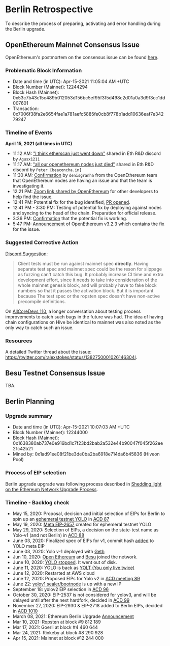 # Berlin Retrospective
To describe the process of preparing, activating and error handling during the Berlin upgrade.

## OpenEthereum Mainnet Consensus Issue

OpenEthereum's postmortem on the consensus issue can be found [here](https://docs.google.com/document/d/18BhIEB7V_f_GkL8NZptxq-xadu5sb8QUzego8YVVMUM/edit#). 

### Problematic Block Information
* Date and time (in UTC): Apr-15-2021 11:05:04 AM +UTC
* Block Number (Mainnet): 12244294
* Block Hash (Mainnet): 0x53c7b43c15c489b012053d156bc5ef95f3f5d498c2d01a0a3d9f3cc1dd007601
* Transaction: 0x7006f38fa2e6654fae1a781aefc5885fe0cb8f778b1add10636eaf7e34279247

### Timeline of Events

**April 15, 2021 (all times in UTC)**
* 11:12 AM: ["I think etherscan just went down"](https://discordapp.com/channels/595666850260713488/745077610685661265/832211783883423754) shared in Eth R&D discord by `Agusx1211`
* 11:17 AM: ["all our openethereum nodes just died"](https://discordapp.com/channels/595666850260713488/745077610685661265/832211783883423754) shared in Eth R&D discord by `Peter [beaconcha.in]`
* 11:30 AM: [Confirmation](https://discord.com/channels/595666850260713488/745077610685661265/832216373312618508) by `denisgranha` from the OpenEthereum team that OpenEthereum nodes are having an issue and that the team is investigating it.
* 12:21 PM: [Zoom link shared by OpenEthereum](https://discord.com/channels/595666850260713488/745077610685661265/832229172126547998) for other developers to help find the issue.
* 12:41 PM: Potential fix for the bug identified, [PR opened](https://github.com/openethereum/openethereum/pull/364).
* 12:41 PM - 3:30 PM: Testing of potential fix by deploying against nodes and syncing to the head of the chain. Preparation for official release.
* 3:36 PM: [Confirmation](https://twitter.com/OpenEthereumOrg/status/1382752559073529856) that the potential fix is working.
* 5:47 PM: [Announcement](https://twitter.com/OpenEthereumOrg/status/1382752559073529856) of OpenEthereum v3.2.3 which contains the fix for the issue.


### Suggested Corrective Action
[Discord Suggestion](https://discordapp.com/channels/595666850260713488/745077610685661265/832280444967190559):
> Client tests must be run against mainnet spec **directly**. Having separate test spec and mainnet spec could be the reson for slippage as fuzzing can't catch this bug.
> It probably increase CI time and extra development effort, since it needs to take into consideration of the whole mainnet genesis block, and will probably have to fake block numbers so that it passes the activation block. But it is important because The test spec or the ropsten spec doesn't have non-active precompile definitions.

On [AllCoreDevs 110](https://youtu.be/-H8UpqarZ1Y?t=732), a longer conversation about testing process improvements to catch such bugs in the future was had. The idea of having chain configurations on Hive be identical to mainnet was also noted as the only way to catch such an issue.

### Resources

A detailed Twitter thread about the issue: https://twitter.com/ralexstokes/status/1382750001026146304l.

## Besu Testnet Consensus Issue

TBA.

## Berlin Planning

### Upgrade summary
* Date and time (in UTC): Apr-15-2021 10:07:03 AM +UTC
* Block Number (Mainnet): 12244000
* Block Hash (Mainnet): 0x1638380ab737e0e916bd1c7f23bd2bab2a532e44b90047f045f262ee21c42b21
* Mined by: 0x1ad91ee08f21be3de0ba2ba6918e714da6b45836 (Hiveon Pool)

### Process of EIP selection

Berlin upgrade upgrade was following process described in [Shedding light on the Ethereum Network Upgrade Process](https://medium.com/ethereum-cat-herders/shedding-light-on-the-ethereum-network-upgrade-process-4c6186ed442c).

### Timeline - Backlog check
- May 15, 2020: Proposal, decision and initial selection of EIPs for Berlin to spin up an [ephemeral testnet YOLO](https://medium.com/ethereum-cat-herders/yolo-an-ephemeral-test-network-for-ethereum-356d43179b1a) in [ACD 87](https://www.youtube.com/watch?v=bGgzALuyY3w&t=4788s)
- May 19, 2020: [Meta EIP-2657](https://eips.ethereum.org/EIPS/eip-2657) created for ephemeral testnet YOLO
- May 29, 2020: Selection of EIPs, a decision on the state-test name as Yolo-v1 (and not Berlin) in [ACD 88](https://github.com/ethereum/pm/blob/5198ef636a0f2c443a5c99374563ef285b002b0e/All%20Core%20Devs%20Meetings/Meeting%2088.md#decisions-made)
- June 03, 2020: Finalized spec of EIPs for v1, commit hash [added](https://github.com/ethereum/EIPs/pull/2657/commits/fb2a20f2d87a272edf0925f1e347b36644268f9b) to YOLO meta EIP
- June 03, 2020: Yolo v-1 deployed with [Geth](https://twitter.com/peter_szilagyi/status/1268123563850170368)
- Jun 10, 2020: [Open Ethereum](https://twitter.com/vorot93/status/1270597961014218752) and [Besu](https://github.com/hyperledger/besu/pull/1051) joined the network.
- June 10, 2020: [YOLO stopped](https://twitter.com/peter_szilagyi/status/1270824487886426113). It went out of disk.
- June 11, 2020: YOLO is back as [YOLT (You only live twice)](https://twitter.com/peter_szilagyi/status/1270931154267504643)
- June 12, 2020: Restarted at AWS cloud
- June 12, 2020: Proposed EIPs for Yolo v2 in [ACD meeting 89](https://github.com/ethereum/pm/blob/master/All%20Core%20Devs%20Meetings/Meeting%2089.md#3-yolo-testnet-update)
- June 22: [yolov1 sealer/bootnode](https://gitter.im/ethereum/AllCoreDevs?at=5ef07f5cfa0c9221fc5288f9) is up with a new IP
- September 18: yolov2 EIP selection in [ACD 96](https://github.com/ethereum/pm/blob/master/All%20Core%20Devs%20Meetings/Meeting%2096.md#decisions-made)
- October 30, 2020: EIP-2537 is not considered for yolov3, and will be delayed until after the next hardfork, decided in [ACD 99](https://github.com/ethereum/pm/blob/master/All%20Core%20Devs%20Meetings/Meeting%2099.md#decisions-made)
- November 27, 2020: EIP-2930 & EIP-2718 added to Berlin EIPs, decided in [ACD 1010](https://github.com/ethereum/pm/blob/master/All%20Core%20Devs%20Meetings/Meeting%20101.md#summary)
- March 08, 2021: Ethereum Berlin Upgrade [Announcement](https://blog.ethereum.org/2021/03/08/ethereum-berlin-upgrade-announcement/)
- Mar 10, 2021: Ropsten at block #9 812 189
- Mar 17, 2021: Goerli	at block #4 460 644
- Mar 24, 2021: Rinkeby	at block #8 290 928
- Apr 15, 2021: Mainnet	at block #12 244 000
